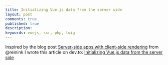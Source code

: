 ```yaml
---
title: Initializing Vue.js data from the server side
layout: post
comments: true
published: true
description: 
keywords: vuejs, ssr, php, twig
---
```


Inspired by the blog post [Server-side apps with client-side rendering](https://reinink.ca/articles/server-side-apps-with-client-side-rendering) from @reinink I wrote this article on dev.to: [Initializing Vue.js data from the server side](https://dev.to/dopitz/initializing-vuejs-data-from-the-server-side-4np)
